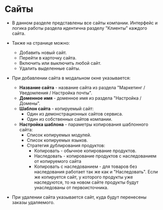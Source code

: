 # Сайты
* В данном разделе представлены все сайты компании. Интерфейс и логика работы раздела идентична разделу "Клиенты" каждого сайта.
* Также на странице можно:
    + Добавить новый сайт.
    + Перейти в карточку сайта.
    + Включить или выключить любой сайт.
    + Удалить выделенные сайты.

* При добавлении сайта в модальном окне указывается:
    + **Название сайта** - название сайта из раздела "Маркетинг / Уведомления / Настройка почты".
    + **Доменное имя** - доменное имя из раздела "Настройка / Домены".
    + **Шаблон сайта** - копируемый сайт:
        - Один из демонстрационных сайтов сервиса.
        - Один из собственных сайтов компании.
    + **Настройка шаблона** - параметры копирования шаблонного сайта:
        - Список копируемых модулей.
        - Список копируемых языков.
        - Стратегия дублирования продуктов:
            * Копировать - обычное копирование продуктов.
            * Наследовать - копирование продуктов с наследованием от копируемого сайта
            * Копировать с наследованием - для товаров без наследования работает так же как и "Наследовать". Если же копируется сайт, у которого продукты уже наследуются, то на новом сайте продукты будут унаследованы от первоисточника.

* При удалении сайта указывается сайт, куда будут перенесены заказы удаляемого.

